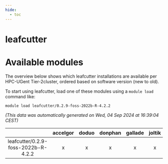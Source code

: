 ```yaml
---
hide:
  - toc
---
```


leafcutter
==========

# Available modules


The overview below shows which leafcutter installations are available per HPC-UGent Tier-2cluster, ordered based on software version (new to old).

To start using leafcutter, load one of these modules using a `module load` command like:

```shell
module load leafcutter/0.2.9-foss-2022b-R-4.2.2
```

*(This data was automatically generated on Wed, 04 Sep 2024 at 16:39:04 CEST)*  

| |accelgor|doduo|donphan|gallade|joltik|shinx|skitty|
| :---: | :---: | :---: | :---: | :---: | :---: | :---: | :---: |
|leafcutter/0.2.9-foss-2022b-R-4.2.2|x|x|x|x|x|-|x|

